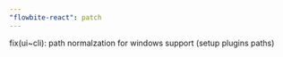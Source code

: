 ```yaml
---
"flowbite-react": patch
---
```


fix(ui~cli): path normalzation for windows support (setup plugins paths)
